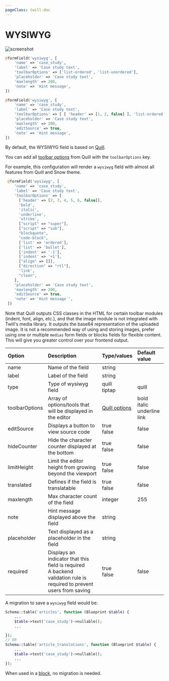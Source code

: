 ```yaml
---
pageClass: twill-doc
---
```


# WYSIWYG

![screenshot](/docs/_media/wysiwyg.png)

```php
@formField('wysiwyg', [
    'name' => 'case_study',
    'label' => 'Case study text',
    'toolbarOptions' => ['list-ordered', 'list-unordered'],
    'placeholder' => 'Case study text',
    'maxlength' => 200,
    'note' => 'Hint message',
])

@formField('wysiwyg', [
    'name' => 'case_study',
    'label' => 'Case study text',
    'toolbarOptions' => [ [ 'header' => [1, 2, false] ], 'list-ordered', 'list-unordered', [ 'indent' => '-1'], [ 'indent' => '+1' ] ],
    'placeholder' => 'Case study text',
    'maxlength' => 200,
    'editSource' => true,
    'note' => 'Hint message',
])
```

By default, the WYSIWYG field is based on [Quill](https://quilljs.com/).

You can add all [toolbar options](https://quilljs.com/docs/modules/toolbar/) from Quill with the `toolbarOptions` key.

For example, this configuration will render a `wysiwyg` field with almost all features from Quill and Snow theme.

```php
 @formField('wysiwyg', [
    'name' => 'case_study',
    'label' => 'Case study text',
    'toolbarOptions' => [
      ['header' => [2, 3, 4, 5, 6, false]],
      'bold',
      'italic',
      'underline',
      'strike',
      ["script" => "super"],
      ["script" => "sub"],
      "blockquote",
      "code-block",
      ['list' => 'ordered'],
      ['list' => 'bullet'],
      ['indent' => '-1'],
      ['indent' => '+1'],
      ["align" => []],
      ["direction" => "rtl"],
      'link',
      "clean",
    ],
    'placeholder' => 'Case study text',
    'maxlength' => 200,
    'editSource' => true,
    'note' => 'Hint message`',
 ])
```

Note that Quill outputs CSS classes in the HTML for certain toolbar modules (indent, font, align, etc.), and that the image module is not integrated with Twill's media library. It outputs the base64 representation of the uploaded image. It is not a recommended way of using and storing images, prefer using one or multiple `medias` form fields or blocks fields for flexible content. This will give you greater control over your frontend output.

| Option         | Description                                                  | Type/values                                                | Default value                           |
| :------------- | :----------------------------------------------------------- | :--------------------------------------------------------- | :-------------------------------------- |
| name           | Name of the field                                            | string                                                     |                                         |
| label          | Label of the field                                           | string                                                     |                                         |
| type           | Type of wysiwyg field                                        | quill<br/>tiptap                                           | quill                                   |
| toolbarOptions | Array of options/tools that will be displayed in the editor  | [Quill options](https://quilljs.com/docs/modules/toolbar/) | bold<br/>italic<br />underline<br/>link |
| editSource     | Displays a button to view source code                        | true<br />false                                            | false                                   |
| hideCounter    | Hide the character counter displayed at the bottom           | true<br />false                                            | false                                   |
| limitHeight    | Limit the editor height from growing beyond the viewport     | true<br />false                                            | false                                   |
| translated     | Defines if the field is translatable                         | true<br/>false                                             | false                                   |
| maxlength      | Max character count of the field                             | integer                                                    | 255                                     |
| note           | Hint message displayed above the field                       | string                                                     |                                         |
| placeholder    | Text displayed as a placeholder in the field                 | string                                                     |                                         |
| required       | Displays an indicator that this field is required<br/>A backend validation rule is required to prevent users from saving | true<br/>false | false |


A migration to save a `wysiwyg` field would be:

```php
Schema::table('articles', function (Blueprint $table) {
    ...
    $table->text('case_study')->nullable();
    ...

});
// OR
Schema::table('article_translations', function (Blueprint $table) {
    ...
    $table->text('case_study')->nullable();
    ...
});
```
When used in a [block](/block-editor/creating-a-block-editor.html), no migration is needed.
